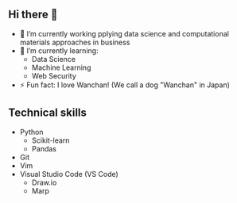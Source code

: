 ## Hi there 👋
- 🔭 I’m currently working pplying data science and computational materials approaches in business
- 🌱 I’m currently learning:
  - Data Science
  - Machine Learning
  - Web Security
- ⚡ Fun fact: I love Wanchan! (We call a dog "Wanchan" in Japan)


## Technical skills
- Python
  - Scikit-learn
  - Pandas
- Git
- Vim
- Visual Studio Code (VS Code)
  - Draw.io
  - Marp 
